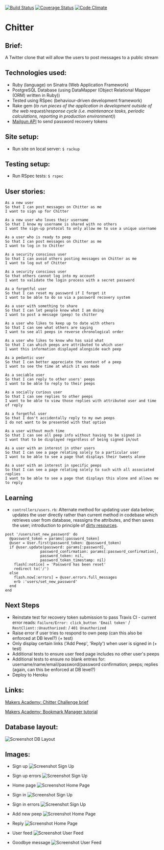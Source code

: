 [![Build Status](https://travis-ci.org/andygout/chitter.png)](https://travis-ci.org/andygout/chitter)  [![Coverage Status](https://coveralls.io/repos/andygout/chitter/badge.png)](https://coveralls.io/r/andygout/chitter)  [![Code Climate](https://codeclimate.com/github/andygout/chitter/badges/gpa.svg)](https://codeclimate.com/github/andygout/chitter)


Chitter
=================


Brief:
-------

A Twitter clone that will allow the users to post messages to a public stream


Technologies used:
-------

- Ruby (language) on Sinatra (Web Application Framework)
- PostgreSQL Database (using DataMapper (Object Relational Mapper (ORM) written in Ruby))
- Tested using RSpec (behaviour-driven development framework)
- Rake gem (*to run pieces of the application in development outside of the web request/response cycle (i.e. maintenance tasks, periodic calculations, reporting in production environment)*)
- [Mailgun API](https://documentation.mailgun.com/) to send password recovery tokens


Site setup:
-------

- Run site on local server: `$ rackup`


Testing setup:
-------

- Run RSpec tests: `$ rspec`


User stories:
-------

```
As a new user
So that I can post messages on Chitter as me
I want to sign up for Chitter

As a new user who loves their username
So that I know my username is shared with no others
I want the sign-up protocol to only allow me to use a unique username

As a user who is ready to peep
So that I can post messages on Chitter as me
I want to log in to Chitter

As a security conscious user
So that I can avoid others posting messages on Chitter as me
I want to log out of Chitter

As a security conscious user
So that others cannot log into my account
I want to validate the login process with a secret password

As a forgetful user
So that I can reset my password if I forget it
I want to be able to do so via a password recovery system

As a user with something to share
So that I can let people know what I am doing
I want to post a message (peep) to chitter

As a user who likes to keep up to date with others
So that I can see what others are saying
I want to see all peeps in reverse chronological order

As a user who likes to know who has said what
So that I can which peeps are attributed to which user
I want this information displayed alongside each peep

As a pedantic user
So that I can better appreciate the context of a peep
I want to see the time at which it was made

As a sociable user
So that I can reply to other users' peeps
I want to be able to reply to their peeps

As a socially curious user
So that I can see replies to other peeps
I want to be able to view those replies with attributed user and time of reply

As a forgetful user
So that I don't accidentally reply to my own peeps
I do not want to be presented with that option

As a user without much time
So that I can see all peep info without having to be signed in
I want that to be displayed regardless of being signed in/out

As a user with an interest in other users
So that I can see a page relating solely to a particular user
I want to be able to see a page that displays their tweets alone

As a user with an interest in specific peeps
So that I can see a page relating solely to such with all associated replies
I want to be able to see a page that displays this alone and allows me to reply
```


Learning
-------

- `controllers/users.rb`: Alternate method for updating user data below; updates the user directly rather than current method in codebase which retrieves user from database, reassigns the attributes, and then saves the user; introduction to principle of [dirty resources](http://stackoverflow.com/questions/8671446/what-is-a-dirty-resource).
```
post '/users/set_new_password' do
  @password_token = params[:password_token]
  @user = User.first(password_token: @password_token)
  if @user.update(password: params[:password],
                password_confirmation: params[:password_confirmation],
                password_token: nil,
                password_token_timestamp: nil)
    flash[:notice] = 'Password has been reset'
    redirect to('/')
  else
    flash.now[:errors] = @user.errors.full_messages
    erb :'users/set_new_password'
  end
end
```


Next Steps
-------

- Reinstate test for recovery token submission to pass Travis CI - current error reads: `Failure/Error: click_button 'Email token'` / `RestClient::Unauthorized:` / `401 Unauthorized`
- Raise error if user tries to respond to own peep (can this also be enforced at DB level?) (+ test)
- Only display certain links ('Add Peep', 'Reply') when user is signed in (+ test)
- Additional tests to ensure user feed page includes no other user's peeps
- Additional tests to ensure no blank entries for: username/name/email/password/password confirmation; peeps; replies (again, can this be enforced at DB level?)
- Deploy to Heroku


Links:
-------

[Makers Academy: Chitter Challenge brief](https://github.com/makersacademy/chitter-challenge)

[Makers Academy: Bookmark Manager tutorial](https://github.com/makersacademy/course/blob/master/bookmark_manager/bookmark_manager.md)


Database layout:
-------

![Screenshot DB Layout](/public/git_img/db_layout.png)


Images:
-------

- Sign up
![Screenshot Sign Up](/public/git_img/sign_up.png)

- Sign up errors
![Screenshot Sign Up](/public/git_img/sign_up_error.png)

- Home page
![Screenshot Home Page](/public/git_img/home_page.png)

- Sign in
![Screenshot Sign Up](/public/git_img/sign_in.png)

- Sign in errors
![Screenshot Sign Up](/public/git_img/sign_in_error.png)

- Add new peep
![Screenshot Home Page](/public/git_img/add_new_peep.png)

- Reply
![Screenshot Home Page](/public/git_img/reply.png)

- User feed
![Screenshot User Feed](/public/git_img/user_feed.png)

- Goodbye message
![Screenshot User Feed](/public/git_img/goodbye.png)